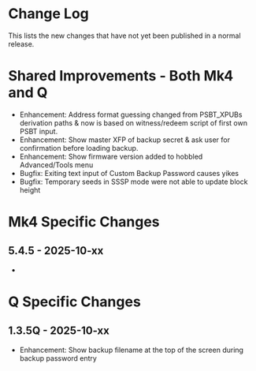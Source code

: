 # Change Log

This lists the new changes that have not yet been published in a normal release.

# Shared Improvements - Both Mk4 and Q

- Enhancement: Address format guessing changed from PSBT_XPUBs derivation paths & now is based on witness/redeem script of first own PSBT input.
- Enhancement: Show master XFP of backup secret & ask user for confirmation before loading backup.
- Enhancement: Show firmware version added to hobbled Advanced/Tools menu
- Bugfix: Exiting text input of Custom Backup Password causes yikes
- Bugfix: Temporary seeds in SSSP mode were not able to update block height


# Mk4 Specific Changes

## 5.4.5 - 2025-10-xx

- 

# Q Specific Changes

## 1.3.5Q - 2025-10-xx

- Enhancement: Show backup filename at the top of the screen during backup password entry


